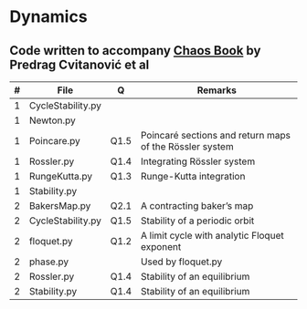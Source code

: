 # Dynamics

## Code written to accompany  [Chaos Book](http://chaosbook.org/) by Predrag Cvitanović et al

|#| File | Q |Remarks|
|--|-------------------|-----|---------------------------------------------------------------------------------------------------|
|1|CycleStability.py|||
|1|Newton.py|||
|1|Poincare.py|Q1.5| Poincaré sections and return maps of the Rössler system |
|1|Rossler.py|Q1.4| Integrating Rössler system|
|1|RungeKutta.py|Q1.3| Runge-Kutta integration|
|1|Stability.py|||
|2|BakersMap.py|Q2.1| A contracting baker’s map|
|2|CycleStability.py|Q1.5| Stability of a periodic orbit |
|2|floquet.py|Q1.2| A limit cycle with analytic Floquet exponent|
|2|phase.py||Used by floquet.py
|2|Rossler.py|Q1.4| Stability of an equilibrium |
|2|Stability.py|Q1.4| Stability of an equilibrium |


